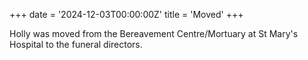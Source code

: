 +++
date = '2024-12-03T00:00:00Z'
title = 'Moved'
+++

Holly was moved from the Bereavement Centre/Mortuary at St Mary's Hospital to the funeral directors.
